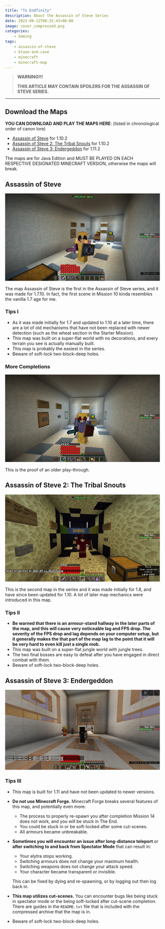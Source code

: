 ```yaml
---
title: "To Endfinity"
description: About the Assassin of Steve Series
date: 2023-09-12T08:32:43+08:00
image: cover_compressed.png
categories:
    - Gaming
tags:
    - assassin-of-steve
    - blaze-and-cave
    - minecraft
    - minecraft-map
---
```


>
> **WARNING!!!**
>
> **THIS ARTICLE MAY CONTAIN SPOILERS FOR THE ASSASSIN OF STEVE SERIES.**
>

---

## Download the Maps

**YOU CAN DOWNLOAD AND PLAY THE MAPS HERE**: (listed in chronological order of canon lore)

- [Assassin of Steve](https://www.planetminecraft.com/project/assassin-of-steve-2826263/) for 1.10.2
- [Assassin of Steve 2: The Tribal Snouts](https://www.planetminecraft.com/project/adventure-map-assassin-of-steve-2-the-tribal-snouts/) for 1.10.2
- [Assassin of Steve 3: Endergeddon](https://www.planetminecraft.com/project/assassin-of-steve-3-endergeddon-1-11-2-adventure-map/) for 1.11.2

The maps are for Java Edition and MUST BE PLAYED ON EACH RESPECTIVE DESIGNATED MINECRAFT VERSION, otherwise the maps will break.

## Assassin of Steve

![Proof of completion of the map Assassin of Steve 1](proof_aos1_compressed.png)

The map Assassin of Steve is the first in the Assassin of Steve series, and it was made for 1.7.10. In fact, the first scene in Mission 10 kinda resembles the vanilla 1.7 age for me.

### Tips I

- As it was made initially for 1.7 and updated to 1.10 at a later time, there are a lot of old mechanisms that have not been replaced with newer detection (such as the wheat section in the Starter Mission).
- This map was built on a super-flat world with no decorations, and every terrain you see is actually manually built.
- This map is probably the easiest in the series.
- Beware of soft-lock two-block-deep holes.

### More Completions

![Older proof of completion](proof_aos1_old_compressed.png)

This is the proof of an older play-through.

## Assassin of Steve 2: The Tribal Snouts

![Proof of completion of the map Assassin of Steve 2: The Tribal Snouts](proof_aos2_compressed.png)

This is the second map in the series and it was made initially for 1.8, and have since been updated for 1.10. A lot of later map mechanics were introduced in this map.

<!-- Screw you MarkdownLint this is a god damn different header!!!! -->

### Tips II

- **Be warned that there is an armour-stand hallway in the later parts of the map, and this will cause  very noticeable lag and FPS drop. The severity of the FPS drop and lag depends on your computer setup, but it generally makes the that part of the map lag to the point that it will be very hard to even kill just a single mob.**
- This map was built on a super-flat jungle world with jungle trees.
- The two final bosses are easy to defeat after you have engaged in direct combat with them.
- Beware of soft-lock two-block-deep holes.

## Assassin of Steve 3: Endergeddon

![Proof of completion of the map Assassin of Steve 3: Endergeddon](proof_aos3.png)

### Tips III

- This map is built for 1.11 and have not been updated to newer versions.
- **Do not use Minecraft Forge.** Minecraft Forge breaks several features of this map, and potentially even more:
  - The process to properly re-spawn you after completion Mission 14 does not work, and you will be stuck in The End.
  - You could be stuck in or be soft-locked after some cut-scenes.
  - All armours became unbreakable.
- **Sometimes you will encounter an issue after long-distance teleport** or **after switching to and back from Spectator Mode** that can result in:
  - Your elytra stops working.
  - Switching armours does not change your maximum health.
  - Switching weapons does not change your attack speed.
  - Your character became transparent or invisible.

  This can be fixed by dying and re-spawning, or by logging out then log back in.
- **This map utilizes cut-scenes.** You can encounter bugs like being stuck in spectator mode or the being soft-locked after cut-scene completion. There are guides in the `README.txt` file that is included with the compressed archive that the map is in.
- Beware of soft-lock two-block-deep holes.
